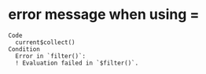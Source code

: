 # error message when using =

    Code
      current$collect()
    Condition
      Error in `filter()`:
      ! Evaluation failed in `$filter()`.

